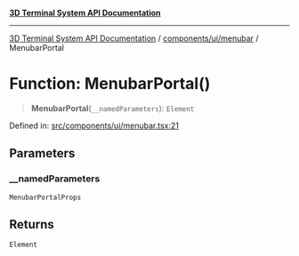 [**3D Terminal System API Documentation**](../../../../README.md)

***

[3D Terminal System API Documentation](../../../../README.md) / [components/ui/menubar](../README.md) / MenubarPortal

# Function: MenubarPortal()

> **MenubarPortal**(`__namedParameters`): `Element`

Defined in: [src/components/ui/menubar.tsx:21](https://github.com/Dicommunitas/ThreeJS_Terminal_3D/blob/924f3613caa2db721a2c5fd220c2ea062aa5d81f/src/components/ui/menubar.tsx#L21)

## Parameters

### \_\_namedParameters

`MenubarPortalProps`

## Returns

`Element`
